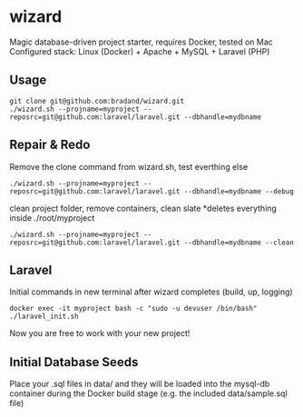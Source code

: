 # wizard
Magic database-driven project starter, requires Docker, tested on Mac
Configured stack: Linux (Docker) + Apache + MySQL + Laravel (PHP)
## Usage
```
git clone git@github.com:bradand/wizard.git
./wizard.sh --projname=myproject --reposrc=git@github.com:laravel/laravel.git --dbhandle=mydbname
```
## Repair & Redo
Remove the clone command from wizard.sh, test everthing else
```
./wizard.sh --projname=myproject --reposrc=git@github.com:laravel/laravel.git --dbhandle=mydbname --debug
```
clean project folder, remove containers, clean slate *deletes everything inside ./root/myproject
```
./wizard.sh --projname=myproject --reposrc=git@github.com:laravel/laravel.git --dbhandle=mydbname --clean
```
## Laravel
Initial commands in new terminal after wizard completes (build, up, logging)
```
docker exec -it myproject bash -c "sudo -u devuser /bin/bash"
./laravel_init.sh
```
Now you are free to work with your new project!
## Initial Database Seeds
Place your .sql files in data/ and they will be loaded into the mysql-db container during the Docker build stage (e.g. the included data/sample.sql file)